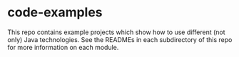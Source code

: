 # code-examples
This repo contains example projects which show how to use different (not only) Java technologies. See the READMEs in each subdirectory of this repo for more information on each module.
